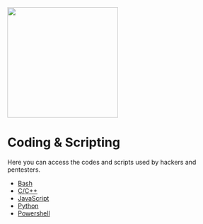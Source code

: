 
<img src="https://github.com/Mehdi0x90/Coding/assets/17106836/1c6f9e17-1f8e-43f4-81f4-782a05bca923" width="250" height="250">


# Coding & Scripting
Here you can access the codes and scripts used by hackers and pentesters.
* [Bash](https://github.com/Mehdi0x90/Scripts/tree/main/Bash)
* [C/C++](https://github.com/Mehdi0x90/Scripts/tree/main/CPP)
* [JavaScript](https://github.com/Mehdi0x90/Scripts/tree/main/JavaScript)
* [Python](https://github.com/Mehdi0x90/Scripts/tree/main/Python)
* [Powershell](https://github.com/Mehdi0x90/Coding/tree/main/Powershell)
